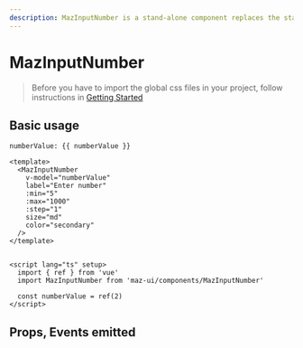 ```yaml
---
description: MazInputNumber is a stand-alone component replaces the standard html input text and format the text enter according with the currency provided
---
```


# MazInputNumber

> Before you have to import the global css files in your project, follow instructions in [Getting Started](/maz-ui-3/guide/getting-started.html)

## Basic usage

<MazInputNumber
  v-model="numberValue"
  label="Enter number"
  :min="5"
  :max="1000"
  :step="1"
  size="md"
  color="secondary"
/>

`numberValue: {{ numberValue }}`

<script lang="ts" setup>
  import { ref } from 'vue'

  const numberValue = ref(2)
</script>

```vue
<template>
  <MazInputNumber
    v-model="numberValue"
    label="Enter number"
    :min="5"
    :max="1000"
    :step="1"
    size="md"
    color="secondary"
  />
</template>


<script lang="ts" setup>
  import { ref } from 'vue'
  import MazInputNumber from 'maz-ui/components/MazInputNumber'

  const numberValue = ref(2)
</script>
```

## Props, Events emitted

<ComponentPropDoc component="MazInputNumber" />